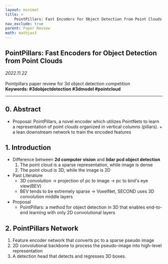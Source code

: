 ```yaml
---
layout: minimal
title: >
    PointPillars: Fast Encoders for Object Detection from Point Clouds
nav_exclude: true
parent: Paper Review
math: mathjax3
---
```


## PointPillars: Fast Encoders for Object Detection from Point Clouds

_2022.11.22_  
 <br>
Pointpillars paper review for 3d object detection competition  
**Keywords: #3dobjectdetection #3dmodel #pointcloud**

---

## 0. Abstract
- Proposal: PointPillars, a novel encoder which utilizes PointNets to learn a representation of point clouds organized in vertical columns (pillars). + a lean downstream network to train the encoded features

## 1. Introduction
- Difference between **2d computer vision** and **lidar pcd object detection**
    1. The point cloud is a sparse representation, while image is dense
    2. The point cloud is 3D, while the image is 2D
- Past Literature
    - 3D convolution → projection of pc to image → pc to bird's eye view(BEV)
    - BEV tends to be extremely sparse → VoxelNet, SECOND uses 3D convolution middle layers
- Proposal
    - PointPillars: a method for object detection in 3D that enables end-to-end learning with only 2D convolutional layers

## 2. PointPillars Network 
1. Feature encoder network that converts pc to a sparse pseudo image
2. 2D convolutional backbone to process the pseudo-image into high-level representation
3. A detection head that detects and regresses 3D boxes. 

<script>
MathJax = {
  tex: {
    inlineMath: [['$', '$'], ['\\(', '\\)']],
    displayMath: [['$$', '$$'], ['\[', '\]']]
  },
  svg: {
    fontCache: 'global'
  }
};
</script>
<script type="text/javascript" id="MathJax-script" async
  src="https://cdn.jsdelivr.net/npm/mathjax@3/es5/tex-svg.js">
</script>